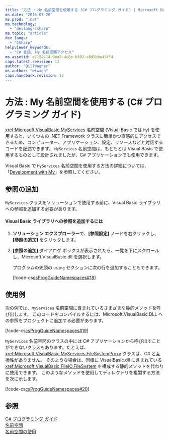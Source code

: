 ```yaml
---
title: "方法 : My 名前空間を使用する (C# プログラミング ガイド) | Microsoft Docs"
ms.date: "2015-07-20"
ms.prod: ".net"
ms.technology: 
  - "devlang-csharp"
ms.topic: "article"
dev_langs: 
  - "CSharp"
helpviewer_keywords: 
  - "C# 言語, My 名前空間アクセス"
ms.assetid: e7152414-0ea5-4c8e-bf02-c8d5bbe45ff4
caps.latest.revision: 12
author: "BillWagner"
ms.author: "wiwagn"
caps.handback.revision: 12
---
```

# 方法 : My 名前空間を使用する (C# プログラミング ガイド)
<xref:Microsoft.VisualBasic.MyServices> 名前空間 \(Visual Basic では `My`\) を使用すると、いくつもの .NET Framework クラスに簡単かつ直感的にアクセスできるため、コンピューター、アプリケーション、設定、リソースなどと対話するコードを記述できます。  `MyServices` 名前空間は、もともとは Visual Basic で使用するものとして設計されましたが、C\# アプリケーションでも使用できます。  
  
 Visual Basic で `MyServices` 名前空間を使用する方法の詳細については、「[Development with My](../../../visual-basic/developing-apps/development-with-my/index.md)」を参照してください。  
  
## 参照の追加  
 `MyServices` クラスをソリューションで使用する前に、Visual Basic ライブラリへの参照を追加する必要があります。  
  
#### Visual Basic ライブラリへの参照を追加するには  
  
1.  **ソリューション エクスプローラー**で、**\[参照設定\]** ノードを右クリックし、**\[参照の追加\]** をクリックします。  
  
2.  **\[参照の追加\]** ダイアログ ボックスが表示されたら、一覧を下にスクロールし、Microsoft.VisualBasic.dll を選択します。  
  
     プログラムの先頭の `using` セクションに次の行を追加することもできます。  
  
     [!code-cs[csProgGuideNamespaces#18](../../../csharp/programming-guide/namespaces/codesnippet/csharp/Namespaces/Namespaces3.cs#18)]  
  
## 使用例  
 次の例では、`MyServices` 名前空間に含まれているさまざまな静的メソッドを呼び出します。  このコードをコンパイルするには、Microsoft.VisualBasic.DLL への参照をプロジェクトに追加する必要があります。  
  
 [!code-cs[csProgGuideNamespaces#19](../../../csharp/programming-guide/namespaces/codesnippet/csharp/Namespaces/Namespaces3.cs#19)]  
  
 `MyServices` 名前空間のクラスの中には C\# アプリケーションから呼び出すことができないクラスもあります。たとえば、<xref:Microsoft.VisualBasic.MyServices.FileSystemProxy> クラスは、C\# と互換性がありません。  そのような場合は、同様に VisualBasic.dll に含まれている <xref:Microsoft.VisualBasic.FileIO.FileSystem> を構成する静的メソッドを代わりに使用できます。  このようなメソッドを使用してディレクトリを複製する方法を次に示します。  
  
 [!code-cs[csProgGuideNamespaces#20](../../../csharp/programming-guide/namespaces/codesnippet/csharp/Namespaces/Namespaces3.cs#20)]  
  
## 参照  
 [C\# プログラミング ガイド](../../../csharp/programming-guide/index.md)   
 [名前空間](../../../csharp/programming-guide/namespaces/index.md)   
 [名前空間の使用](../../../csharp/programming-guide/namespaces/using-namespaces.md)